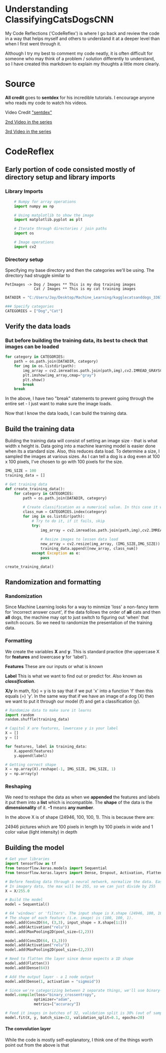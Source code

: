 # Understanding ClassifyingCatsDogsCNN #
My Code Reflections ('CodeReflex') is where I go back and review the code in a way that helps myself and others to understand it at a deeper level than when I first went through it.

Although I try my best to comment my code neatly, it is often difficult for someone who may think of a problem / solution differently to understand, so I have created this markdown to explain my thoughts a little more clearly.

# Source #
**All credit** goes to **sentdex** for his incredible tutorials. I encourage anyone who reads my code to watch his videos.

Video Credit
["sentdex"](https://www.youtube.com/user/sentdex "sentdex YouTube Channel")

[2nd Video in the series](https://www.youtube.com/watch?v=j-3vuBynnOE "Convolutional Neural Networks...")

[3rd Video in the series](https://www.youtube.com/watch?v=WvoLTXIjBYU "Convolutional Neural Networks...")

# CodeReflex #

## Early portion of code consisted mostly of directory setup and library imports ##

### Library Imports ###
```python
    # Numpy for array operations
    import numpy as np

    # Using matplotlib to show the image
    import matplotlib.pyplot as plt

    # Iterate through directories / join paths
    import os

    # Image operations
    import cv2
```

### Directory setup ###
Specifying my base directory and then the categories we'll be using. The directory had struggle similar to
        
    PetImages -> Dog / Images ** This is my dog training images
                 Cat / Images ** This is my cat training images

```python
DATADIR = "C:/Users/Jay/Desktop/Machine_Learning/kagglecatsanddogs_3367a/PetImages"

### Specify categories
CATEGORIES = ["Dog","Cat"]
```

## Verify the data loads ##

### But before building the training data, its best to check that images can be loaded ###

```python
for category in CATEGORIES:
    path = os.path.join(DATADIR, category)
    for img in os.listdir(path):
        img_array = cv2.imread(os.path.join(path,img),cv2.IMREAD_GRAYSCALE)
        plt.imshow(img_array,cmap="gray")
        plt.show()
        break
    break
```
In the above, I have two "break" statements to prevent going through the entire set - I just want to make sure the image loads.

Now that I know the data loads, I can build the training data.

## Build the training data ##
Building the training data will consist of setting an image size - that is what width x height is. Data going into a machine learning model is easier done when its a standard size. Also, this reduces data load. To determine a size, I sampled the images at various sizes. As I can tell a dog is a dog even at 100 x 100 pixels, I've chosen to go with 100 pixels for the size.

```python
IMG_SIZE = 100
training_data = []

# Get training data
def create_training_data():
    for category in CATEGORIES:
        path = os.path.join(DATADIR, category)
        
        # Create classification as a numerical value. In this case it will be the index of the category.
        class_num = CATEGORIES.index(category)
        for img in os.listdir(path):
            # Try to do it, if it fails, skip
            try:
                img_array = cv2.imread(os.path.join(path,img),cv2.IMREAD_GRAYSCALE)
                
                # Resize images to lessen data load
                new_array = cv2.resize(img_array, (IMG_SIZE,IMG_SIZE))
                training_data.append([new_array, class_num])
            except Exception as e:
                pass

create_training_data()
```

## Randomization and formatting

### Randomization ###
Since Machine Learning looks for a way to minmize 'loss' a non-fancy term for 'incorrect answer count', if the data follows the order of **all** cats and then **all** dogs, the machine may opt to just switch to figuring out 'when' that switch occurs. So we need to randomize the presentation of the training data.

### Formatting ###
We create the variables **X** and **y**. This is standard practice (the uppercase X for **features** and lowercase **y** for 'label').

**Features** These are our inputs or what is *known*

**Label** This is what we want to find out or predict for. Also known as ***classification***.

**X/y** In math, f(x) = y is to say that if we put 'x' into a function 'f' then this equals (=) 'y'. In the same way that if we have an image of a dog (X) then we want to put it through our model (f) and get a classification (y).

```python
# Randomize data to make sure it learns
import random
random.shuffle(training_data)

# Capital X are features, lowercase y is your label
X = []
y = []

for features, label in training_data:
    X.append(features)
    y.append(label)

# Getting correct shape
X = np.array(X).reshape(-1, IMG_SIZE, IMG_SIZE, 1)
y = np.array(y)
```

### Reshaping ###
We need to reshape the data as when we **appended** the features and labels it put them into a **list** which is incompatible. The **shape** of the data is the **dimensionality** of it. **-1** means **any number**.

In the above X is of shape (24946, 100, 100, 1). This is because there are:

24946 pictures which are
100 pixels in length by
100 pixels in wide and
1 color value (light intensity) in depth

## Building the model ##

```python
# Get your libraries
import tensorflow as tf
from tensorflow.keras.models import Sequential
from tensorflow.keras.layers import Dense, Dropout, Activation, Flatten, Conv2D, MaxPooling2D

# Before feeding data through a neural network, normalize the data. Easiest way to normalize the data is to SCALE the data
# In imagery data, the max will be 255, so we can just divide by 255
X = X/255.0

# Build the model
model = Sequential()

# 64 'windows' or 'filters'. The input shape is X.shape (24946, 100, 100, 1) - 24946 is the number of items in the feature set.
# The shape of each feature (i.e. image) is (100, 100, 1).
model.add(Conv2D(64, (3,3), input_shape = X.shape[1:]))
model.add(Activation("relu"))
model.add(MaxPooling2D(pool_size=(2,2)))

model.add(Conv2D(64, (3,3)))
model.add(Activation("relu"))
model.add(MaxPooling2D(pool_size=(2,2)))

# Need to flatten the layer since dense expects a 1D shape
model.add(Flatten())
model.add(Dense(64))

# Add the output layer - a 1 node output
model.add(Dense(1, activation = "sigmoid"))

# Since we're categorizing between 2 separate things, we'll use binary-crossentropy. Adam is a good optimizer. We'll use "accuracy" as a metrics base.
model.compile(loss="binary_crossentropy",
             optimizer="adam",
             metrics=["accuracy"])

# Feed it images in batches of 32, validation split is 30% (out of sample data)
model.fit(X, y, batch_size=32, validation_split=0.1, epochs=20)
```

#### The convolution layer ####
While the code is mostly self-explanatory, I think one of the things worth point out from the above is that




